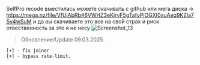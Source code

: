 SelfPro recode вместилась можете скачивать с github или мега диска -> https://mega.nz/file/VfUiAbRb#6VWHZ3eKjrvF5gTafvPjOGXI0xuAeq9KZla7Sv4wSuM
и да вы скачиваете это все на свой страх и риск отвественность за это я не несу 
![Screenshot_13](https://github.com/user-attachments/assets/cae36348-6489-4115-95c1-a582aedcb812)
> Обновление/Update 09.03.2025
```diff
[+] - fix joiner
[+] - bypass rate-limit.
```

